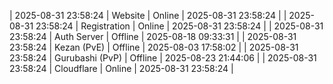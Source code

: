 | 2025-08-31 23:58:24 | Website | Online | 2025-08-31 23:58:24 |
| 2025-08-31 23:58:24 | Registration | Online | 2025-08-31 23:58:24 |
| 2025-08-31 23:58:24 | Auth Server | Offline | 2025-08-18 09:33:31 |
| 2025-08-31 23:58:24 | Kezan (PvE) | Offline | 2025-08-03 17:58:02 |
| 2025-08-31 23:58:24 | Gurubashi (PvP) | Offline | 2025-08-23 21:44:06 |
| 2025-08-31 23:58:24 | Cloudflare | Online | 2025-08-31 23:58:24 |
